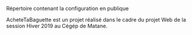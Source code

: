 Répertoire contenant la configuration en publique














AcheteTaBaguette est un projet réalisé dans le cadre du projet Web de la session Hiver 2019 au Cégép de Matane.

